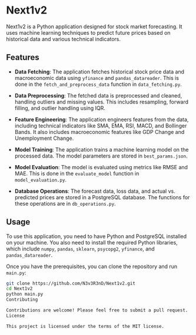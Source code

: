 # Next1v2

Next1v2 is a Python application designed for stock market forecasting. It uses machine learning techniques to predict future prices based on historical data and various technical indicators.

## Features

- **Data Fetching**: The application fetches historical stock price data and macroeconomic data using `yfinance` and `pandas_datareader`. This is done in the `fetch_and_preprocess_data` function in `data_fetching.py`.

- **Data Preprocessing**: The fetched data is preprocessed and cleaned, handling outliers and missing values. This includes resampling, forward filling, and outlier handling using IQR.

- **Feature Engineering**: The application engineers features from the data, including technical indicators like SMA, EMA, RSI, MACD, and Bollinger Bands. It also includes macroeconomic features like GDP Change and Unemployment Change.

- **Model Training**: The application trains a machine learning model on the processed data. The model parameters are stored in `best_params.json`.

- **Model Evaluation**: The model is evaluated using metrics like RMSE and MAE. This is done in the `evaluate_model` function in `model_evaluation.py`.

- **Database Operations**: The forecast data, loss data, and actual vs. predicted prices are stored in a PostgreSQL database. The functions for these operations are in `db_operations.py`.

## Usage

To use this application, you need to have Python and PostgreSQL installed on your machine. You also need to install the required Python libraries, which include `numpy`, `pandas`, `sklearn`, `psycopg2`, `yfinance`, and `pandas_datareader`.

Once you have the prerequisites, you can clone the repository and run `main.py`:

```bash
git clone https://github.com/N3v3R3nD/Next1v2.git
cd Next1v2
python main.py
Contributing

Contributions are welcome! Please feel free to submit a pull request.
License

This project is licensed under the terms of the MIT license.
